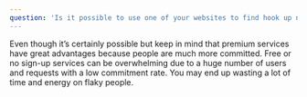 ```yaml
---
question: 'Is it possible to use one of your websites to find hook up near me with no sign up?'
---
```


Even though it’s certainly possible but keep in mind that premium services have great advantages because people are much more committed. Free or no sign-up services can be overwhelming due to a huge number of users and requests with a low commitment rate. You may end up wasting a lot of time and energy on flaky people.
